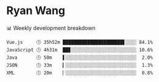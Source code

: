 # Ryan Wang

 <!-- waka-box start -->
📊 Weekly development breakdown
```text
Vue.js     🕓 35h52m ██████████████████████▋░░░░ 84.1%
JavaScript 🕓 4h31m  ██▊░░░░░░░░░░░░░░░░░░░░░░░░ 10.6%
Java       🕓 50m    ▌░░░░░░░░░░░░░░░░░░░░░░░░░░  2.0%
JSON       🕓 33m    ▎░░░░░░░░░░░░░░░░░░░░░░░░░░  1.3%
XML        🕓 20m    ▏░░░░░░░░░░░░░░░░░░░░░░░░░░  0.8%
```
<!-- Powered by https://github.com/YouEclipse/waka-box-go . -->
<!-- waka-box end -->